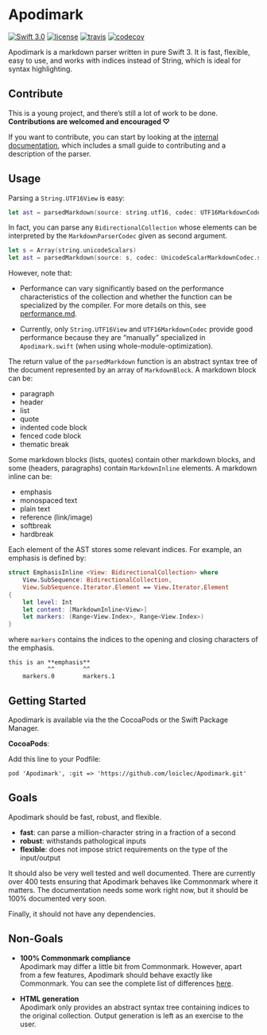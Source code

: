 # Apodimark

[![Swift 3.0](https://img.shields.io/badge/Swift-3.0-blue.svg)](https://swift.org) 
[![license](https://img.shields.io/badge/licence-MIT-blue.svg)](https://github.com/loiclec/Apodimark/blob/master/LICENCE.md)
[![travis](https://travis-ci.org/loiclec/Apodimark.svg?branch=master)](https://travis-ci.org/loiclec/Apodimark)
[![codecov](https://codecov.io/gh/loiclec/Apodimark/branch/master/graph/badge.svg)](https://codecov.io/gh/loiclec/Apodimark)

Apodimark is a markdown parser written in pure Swift 3. It is fast, flexible,
easy to use, and works with indices instead of String, which is ideal for 
syntax highlighting.

## Contribute

This is a young project, and there’s still a lot of work to 
be done. **Contributions are welcomed and encouraged ♡**

If you want to contribute, you can start by looking at 
the [internal documentation], which includes a small guide to 
contributing and a description of the parser.

[internal documentation]: internal/readme.md

## Usage

Parsing a `String.UTF16View` is easy:

``` swift
let ast = parsedMarkdown(source: string.utf16, codec: UTF16MarkdownCodec.self)
```

In fact, you can parse any `BidirectionalCollection` whose elements can be 
interpreted by the `MarkdownParserCodec` given as second argument.


``` swift
let s = Array(string.unicodeScalars)
let ast = parsedMarkdown(source: s, codec: UnicodeScalarMarkdownCodec.self)
```

However, note that:
- Performance can vary significantly based on the performance characteristics 
  of the collection and whether the function can be specialized by the compiler.
  For more details on this, see [performance.md][performance].

- Currently, only `String.UTF16View` and `UTF16MarkdownCodec` provide good 
  performance because they are “manually” specialized in `Apodimark.swift` 
  (when using whole-module-optimization). 

The return value of the `parsedMarkdown` function is an abstract syntax tree
of the document represented by an array of `MarkdownBlock`.
A markdown block can be:
- paragraph
- header
- list
- quote
- indented code block
- fenced code block
- thematic break

Some markdown blocks (lists, quotes) contain other markdown blocks, 
and some (headers, paragraphs) contain `MarkdownInline` elements.
A markdown inline can be:
- emphasis
- monospaced text
- plain text
- reference (link/image)
- softbreak
- hardbreak

Each element of the AST stores some relevant indices. For example, an emphasis is
defined by:
```swift
struct EmphasisInline <View: BidirectionalCollection> where
    View.SubSequence: BidirectionalCollection,
    View.SubSequence.Iterator.Element == View.Iterator.Element
{
    let level: Int
    let content: [MarkdownInline<View>]
    let markers: (Range<View.Index>, Range<View.Index>)
}
```

where `markers` contains the indices to the opening and closing characters of 
the emphasis.

```
this is an **emphasis**
           ^^        ^^
    markers.0        markers.1
```

[performance]: internal/performance.md

## Getting Started

Apodimark is available via the the CocoaPods or the Swift Package Manager.

**CocoaPods**:

Add this line to your Podfile:
```text
pod 'Apodimark', :git => 'https://github.com/loiclec/Apodimark.git'
```

## Goals

Apodimark should be fast, robust, and flexible.
- **fast**: can parse a million-character string in a fraction of a second
- **robust**: withstands pathological inputs
- **flexible**: does not impose strict requirements on the type of the input/output

It should also be very well tested and well documented. There are currently
over 400 tests ensuring that Apodimark behaves like Commonmark where it matters.
The documentation needs some work right now, but it should be 100% documented 
very soon.

Finally, it should not have any dependencies.

## Non-Goals

- **100% Commonmark compliance**  
  Apodimark may differ a little bit from Commonmark. However, apart from a few 
  features, Apodimark should behave exactly like Commonmark. You can see the 
  complete list of differences [here][commonmark-delta].

[commonmark-delta]: internal/differences-with-commonmark.md

- **HTML generation**  
  Apodimark only provides an abstract syntax tree containing 
  indices to the original collection. Output generation is 
  left as an exercise to the user.

